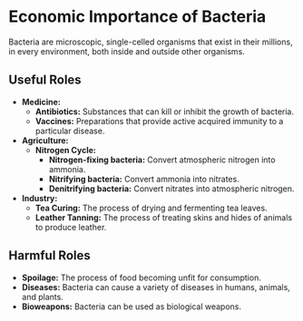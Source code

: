 
# Economic Importance of Bacteria

Bacteria are microscopic, single-celled organisms that exist in their millions, in every environment, both inside and outside other organisms.

## Useful Roles

*   **Medicine:**
    *   **Antibiotics:** Substances that can kill or inhibit the growth of bacteria.
    *   **Vaccines:** Preparations that provide active acquired immunity to a particular disease.
*   **Agriculture:**
    *   **Nitrogen Cycle:**
        *   **Nitrogen-fixing bacteria:** Convert atmospheric nitrogen into ammonia.
        *   **Nitrifying bacteria:** Convert ammonia into nitrates.
        *   **Denitrifying bacteria:** Convert nitrates into atmospheric nitrogen.
*   **Industry:**
    *   **Tea Curing:** The process of drying and fermenting tea leaves.
    *   **Leather Tanning:** The process of treating skins and hides of animals to produce leather.

## Harmful Roles

*   **Spoilage:** The process of food becoming unfit for consumption.
*   **Diseases:** Bacteria can cause a variety of diseases in humans, animals, and plants.
*   **Bioweapons:** Bacteria can be used as biological weapons.
